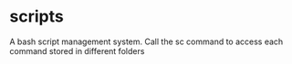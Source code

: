 # scripts

A bash script management system. Call the sc command to access each command stored in different folders
